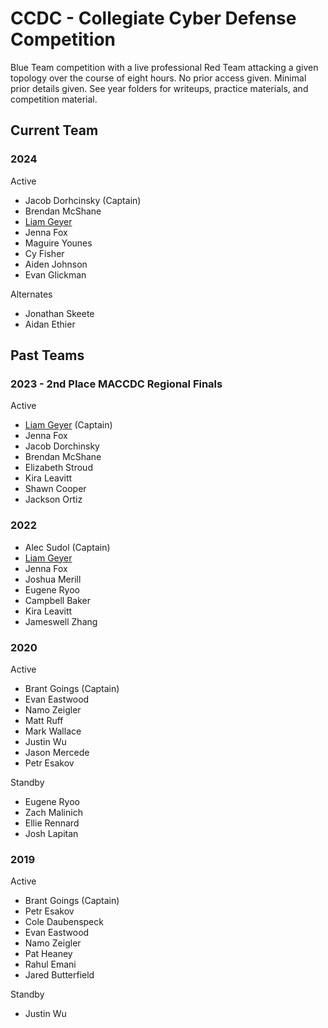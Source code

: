 # CCDC - Collegiate Cyber Defense Competition

Blue Team competition with a live professional Red Team attacking a given topology over the course of eight hours. No prior access given. Minimal prior details given. See year folders for writeups, practice materials, and competition material.

## Current Team

### 2024

Active
- Jacob Dorhcinsky (Captain)
- Brendan McShane
- [Liam Geyer](https://lfgberg.org)
- Jenna Fox
- Maguire Younes
- Cy Fisher
- Aiden Johnson
- Evan Glickman

Alternates
- Jonathan Skeete
- Aidan Ethier

## Past Teams

### 2023 - 2nd Place MACCDC Regional Finals

Active
- [Liam Geyer](https://lfgberg.org) (Captain)
- Jenna Fox
- Jacob Dorchinsky
- Brendan McShane
- Elizabeth Stroud
- Kira Leavitt
- Shawn Cooper
- Jackson Ortiz

### 2022
- Alec Sudol (Captain)
- [Liam Geyer](https://lfgberg.org)
- Jenna Fox
- Joshua Merill
- Eugene Ryoo
- Campbell Baker
- Kira Leavitt
- Jameswell Zhang

### 2020

Active
- Brant Goings (Captain)
- Evan Eastwood
- Namo Zeigler
- Matt Ruff
- Mark Wallace
- Justin Wu
- Jason Mercede
- Petr Esakov

Standby
- Eugene Ryoo
- Zach Malinich
- Ellie Rennard
- Josh Lapitan

### 2019

Active
- Brant Goings (Captain)
- Petr Esakov
- Cole Daubenspeck
- Evan Eastwood
- Namo Zeigler
- Pat Heaney
- Rahul Emani
- Jared Butterfield

Standby

- Justin Wu

